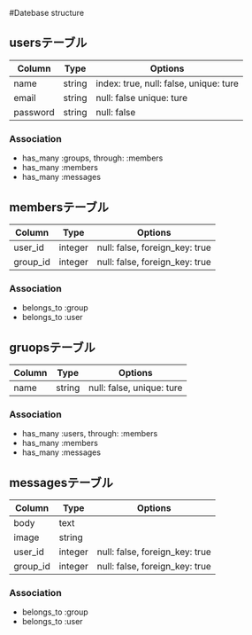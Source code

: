 #Datebase structure

## usersテーブル

|Column|Type|Options|
|------|----|-------|
|name|string|index: true, null: false, unique: ture|
|email|string|null: false unique: ture|
|password|string|null: false|

### Association
- has_many :groups, through: :members
- has_many :members
- has_many :messages


## membersテーブル

|Column|Type|Options|
|------|----|-------|
|user_id|integer|null: false, foreign_key: true|
|group_id|integer|null: false, foreign_key: true|

### Association
- belongs_to :group
- belongs_to :user


## gruopsテーブル

|Column|Type|Options|
|------|----|-------|
|name|string|null: false, unique: ture|

### Association
- has_many :users, through: :members
- has_many :members
- has_many :messages


## messagesテーブル

|Column|Type|Options|
|------|----|-------|
|body|text||
|image|string||
|user_id|integer|null: false, foreign_key: true|
|group_id|integer|null: false, foreign_key: true|

### Association
- belongs_to  :group
- belongs_to  :user
